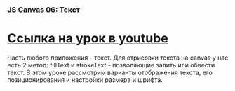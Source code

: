 ### JS Canvas 06: Текст ###
[Ссылка на урок в youtube](https://www.youtube.com/watch?v=kXzDfYxDGx0&t=4s)
===============================================================================
Часть любого приложения - текст. Для отрисовки текста на canvas у нас есть 2 метод: fillText и strokeText - позволяющие залить или обвести текст. В этом уроке рассмотрим варианты отображения текста, его позиционирования и настройки размера и шрифта.